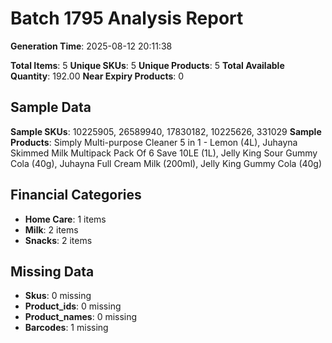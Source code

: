 # Batch 1795 Analysis Report

**Generation Time**: 2025-08-12 20:11:38

**Total Items**: 5
**Unique SKUs**: 5
**Unique Products**: 5
**Total Available Quantity**: 192.00
**Near Expiry Products**: 0

## Sample Data
**Sample SKUs**: 10225905, 26589940, 17830182, 10225626, 331029
**Sample Products**: Simply Multi-purpose Cleaner 5 in 1 - Lemon (4L), Juhayna Skimmed Milk Multipack Pack Of 6 Save 10LE (1L), Jelly King Sour Gummy Cola (40g), Juhayna Full Cream Milk (200ml), Jelly King Gummy Cola (40g)

## Financial Categories
- **Home Care**: 1 items
- **Milk**: 2 items
- **Snacks**: 2 items

## Missing Data
- **Skus**: 0 missing
- **Product_ids**: 0 missing
- **Product_names**: 0 missing
- **Barcodes**: 1 missing
